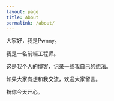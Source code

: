 ```yaml
---
layout: page
title: About
permalink: /about/
---
```


大家好，我是Pwnny。

我是一名前端工程师。

这是我个人的博客，记录一些我自己的想法。

如果大家有想和我交流，欢迎大家留言。

祝你今天开心。
